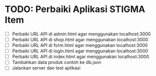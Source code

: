 # TODO: Perbaiki Aplikasi STIGMA Item

- [ ] Perbaiki URL API di admin.html agar menggunakan localhost:3000
- [ ] Perbaiki URL API di shop.html agar menggunakan localhost:3000
- [ ] Perbaiki URL API di form.html agar menggunakan localhost:3000
- [ ] Perbaiki URL API di login.html agar menggunakan localhost:3000
- [ ] Perbaiki URL API di index.html agar menggunakan localhost:3000
- [ ] Tambahkan data produk contoh ke db.json
- [ ] Jalankan server dan test aplikasi
